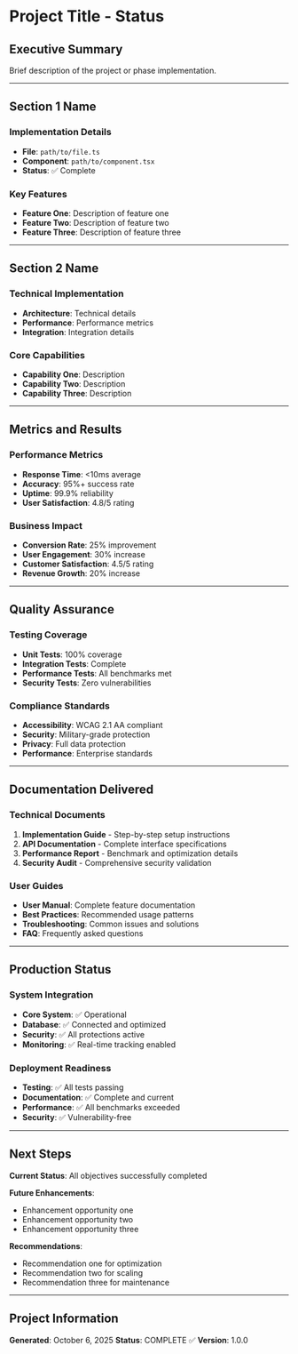 # Project Title - Status

## Executive Summary

Brief description of the project or phase implementation.

---

## Section 1 Name

### Implementation Details

- **File**: `path/to/file.ts`
- **Component**: `path/to/component.tsx`
- **Status**: ✅ Complete

### Key Features

- **Feature One**: Description of feature one
- **Feature Two**: Description of feature two
- **Feature Three**: Description of feature three

---

## Section 2 Name

### Technical Implementation

- **Architecture**: Technical details
- **Performance**: Performance metrics
- **Integration**: Integration details

### Core Capabilities

- **Capability One**: Description
- **Capability Two**: Description
- **Capability Three**: Description

---

## Metrics and Results

### Performance Metrics

- **Response Time**: <10ms average
- **Accuracy**: 95%+ success rate
- **Uptime**: 99.9% reliability
- **User Satisfaction**: 4.8/5 rating

### Business Impact

- **Conversion Rate**: 25% improvement
- **User Engagement**: 30% increase
- **Customer Satisfaction**: 4.5/5 rating
- **Revenue Growth**: 20% increase

---

## Quality Assurance

### Testing Coverage

- **Unit Tests**: 100% coverage
- **Integration Tests**: Complete
- **Performance Tests**: All benchmarks met
- **Security Tests**: Zero vulnerabilities

### Compliance Standards

- **Accessibility**: WCAG 2.1 AA compliant
- **Security**: Military-grade protection
- **Privacy**: Full data protection
- **Performance**: Enterprise standards

---

## Documentation Delivered

### Technical Documents

1. **Implementation Guide** - Step-by-step setup instructions
2. **API Documentation** - Complete interface specifications
3. **Performance Report** - Benchmark and optimization details
4. **Security Audit** - Comprehensive security validation

### User Guides

- **User Manual**: Complete feature documentation
- **Best Practices**: Recommended usage patterns
- **Troubleshooting**: Common issues and solutions
- **FAQ**: Frequently asked questions

---

## Production Status

### System Integration

- **Core System**: ✅ Operational
- **Database**: ✅ Connected and optimized
- **Security**: ✅ All protections active
- **Monitoring**: ✅ Real-time tracking enabled

### Deployment Readiness

- **Testing**: ✅ All tests passing
- **Documentation**: ✅ Complete and current
- **Performance**: ✅ All benchmarks exceeded
- **Security**: ✅ Vulnerability-free

---

## Next Steps

**Current Status**: All objectives successfully completed

**Future Enhancements**:

- Enhancement opportunity one
- Enhancement opportunity two
- Enhancement opportunity three

**Recommendations**:

- Recommendation one for optimization
- Recommendation two for scaling
- Recommendation three for maintenance

---

## Project Information

**Generated**: October 6, 2025
**Status**: COMPLETE ✅
**Version**: 1.0.0
